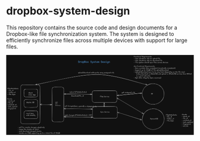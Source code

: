 # dropbox-system-design

This repository contains the source code and design documents for a Dropbox-like file synchronization system. The system is designed to efficiently synchronize files across multiple devices with support for large files.

![System Design](sys.png)

